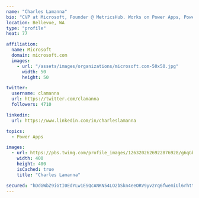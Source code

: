 ```yaml
---
name: "Charles Lamanna"
bio: "CVP at Microsoft, Founder @ MetricsHub. Works on Power Apps, Power Automate, Power Virtual Agent, Common Data Service and Dynamics 365."
location: Bellevue, WA
type: "profile"
heat: 77

affiliation:
  name: Microsoft
  domain: microsoft.com
  images:
    - url: "/assets/images/organizations/microsoft.com-50x50.jpg"
      width: 50
      height: 50

twitter:
  username: clamanna
  url: https://twitter.com/clamanna
  followers: 4710

linkedin:
  url: https://www.linkedin.com/in/charleslamanna

topics:
  - Power Apps

images:
  - url: https://pbs.twimg.com/profile_images/1263202626922876928/g6qGbHZ-_400x400.jpg
    width: 400
    height: 400
    isCached: true
    title: "Charles Lamanna"

secured: "hDdGWbZ9iGtI0EdYLw1ESQcANKN54LO2bSkn4eeORV9yv2rq6fwemiUl6rhtt7EpFt89YW6lrYEm2ulHPdS0Jd6WGwxETNQf6tCCOh+WhgXYCL7qyIT1qkry9lYX38foO/DhIPnosC2KRHGSof4Me9HENlzwMrqTZ2hviwbDM1D+jt9jcDA0HORCoUMqQhU1X1QN/IAWj3QtQQvgm/3vmJ4R6hzsA7jB6czmOBvf69FYJs6HynZkupzSi9pCvZJN0UAP/qIV4un3b1BYkXUY8kaRASDMLzCdK9EzUB1TwReob/mGDeQab0ckpoN2wa8cvCqjYeq90fg4Vp8L27xlV3C4WUvt+E4fx6SmceJFBhznLFleZHgOHp9UCcv9y3fNIH52kz/5WErD2Z4Cs4lUYpP5Ki4KBkA1x5MKCxbPskg=;iAPk/tk5NO2eos+ftJ1mSw=="
---
```


